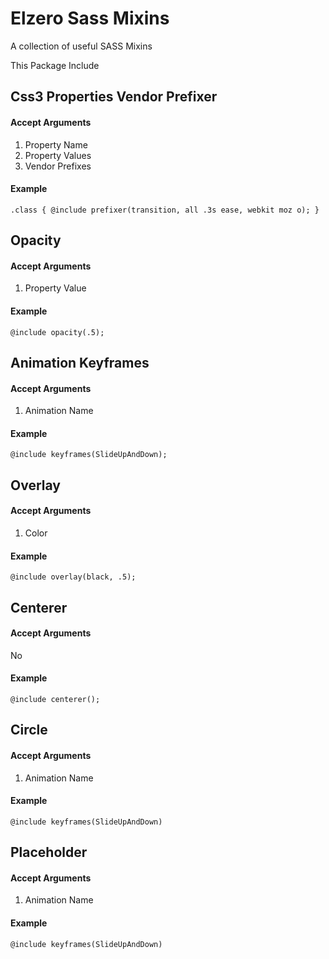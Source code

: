 # Elzero Sass Mixins
A collection of useful SASS Mixins

This Package Include

## Css3 Properties Vendor Prefixer

#### Accept Arguments 

1. Property Name
2. Property Values
3. Vendor Prefixes

#### Example

`.class {
  @include prefixer(transition, all .3s ease, webkit moz o);
 }`

## Opacity

#### Accept Arguments 

1. Property Value

#### Example

`@include opacity(.5);`

## Animation Keyframes

#### Accept Arguments 

1. Animation Name

#### Example

`@include keyframes(SlideUpAndDown);`

## Overlay

#### Accept Arguments 

1. Color

#### Example

`@include overlay(black, .5);`

## Centerer

#### Accept Arguments 

No

#### Example

`@include centerer();`

## Circle

#### Accept Arguments 

1. Animation Name

#### Example

`@include keyframes(SlideUpAndDown)`

## Placeholder

#### Accept Arguments 

1. Animation Name

#### Example

`@include keyframes(SlideUpAndDown)`
